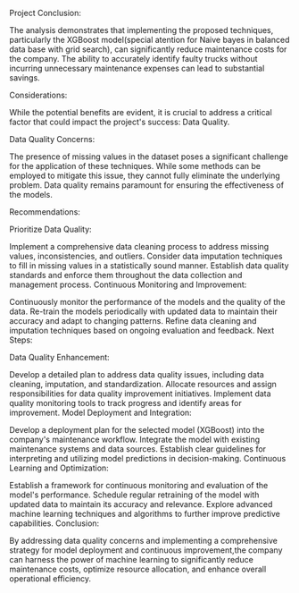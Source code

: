 Project
Conclusion:

The analysis demonstrates that implementing the proposed techniques, particularly the XGBoost model(special atention for Naive bayes in balanced data base with grid search), can significantly reduce maintenance costs for the company. The ability to accurately identify faulty trucks without incurring unnecessary maintenance expenses can lead to substantial savings.

Considerations:

While the potential benefits are evident, it is crucial to address a critical factor that could impact the project's success: Data Quality.

Data Quality Concerns:

The presence of missing values in the dataset poses a significant challenge for the application of these techniques. While some methods can be employed to mitigate this issue, they cannot fully eliminate the underlying problem. Data quality remains paramount for ensuring the effectiveness of the models.

Recommendations:

Prioritize Data Quality:

Implement a comprehensive data cleaning process to address missing values, inconsistencies, and outliers. Consider data imputation techniques to fill in missing values in a statistically sound manner. Establish data quality standards and enforce them throughout the data collection and management process. Continuous Monitoring and Improvement:

Continuously monitor the performance of the models and the quality of the data. Re-train the models periodically with updated data to maintain their accuracy and adapt to changing patterns. Refine data cleaning and imputation techniques based on ongoing evaluation and feedback. Next Steps:

Data Quality Enhancement:

Develop a detailed plan to address data quality issues, including data cleaning, imputation, and standardization. Allocate resources and assign responsibilities for data quality improvement initiatives. Implement data quality monitoring tools to track progress and identify areas for improvement. Model Deployment and Integration:

Develop a deployment plan for the selected model (XGBoost) into the company's maintenance workflow. Integrate the model with existing maintenance systems and data sources. Establish clear guidelines for interpreting and utilizing model predictions in decision-making. Continuous Learning and Optimization:

Establish a framework for continuous monitoring and evaluation of the model's performance. Schedule regular retraining of the model with updated data to maintain its accuracy and relevance. Explore advanced machine learning techniques and algorithms to further improve predictive capabilities. Conclusion:

By addressing data quality concerns and implementing a comprehensive strategy for model deployment and continuous improvement,the company can harness the power of machine learning to significantly reduce maintenance costs, optimize resource allocation, and enhance overall operational efficiency.
